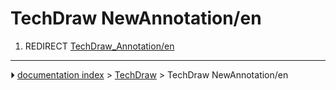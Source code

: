 # TechDraw NewAnnotation/en
1.  REDIRECT [TechDraw_Annotation/en](TechDraw_Annotation/en.md)



---
⏵ [documentation index](../README.md) > [TechDraw](TechDraw_Workbench.md) > TechDraw NewAnnotation/en
